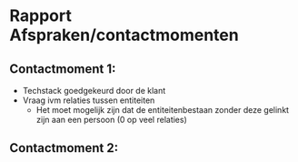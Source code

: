 # Rapport Afspraken/contactmomenten

## Contactmoment 1: 
   * Techstack goedgekeurd door de klant
   * Vraag ivm relaties tussen entiteiten 
       * Het moet mogelijk zijn dat de entiteitenbestaan zonder deze gelinkt zijn aan een persoon (0 op veel relaties) 

## Contactmoment 2:
